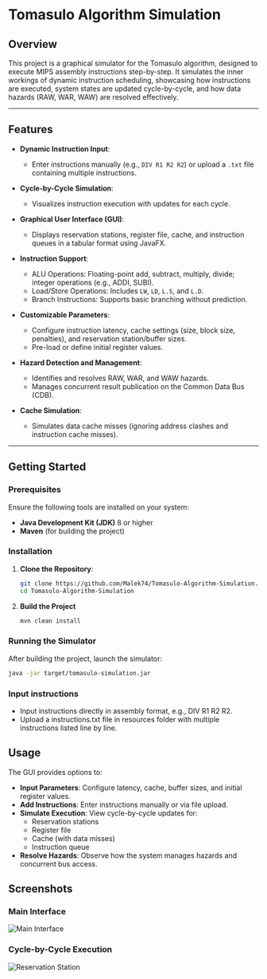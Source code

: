 # Tomasulo Algorithm Simulation

## Overview

This project is a graphical simulator for the Tomasulo algorithm, designed to execute MIPS assembly instructions step-by-step. It simulates the inner workings of dynamic instruction scheduling, showcasing how instructions are executed, system states are updated cycle-by-cycle, and how data hazards (RAW, WAR, WAW) are resolved effectively.

---

## Features

- **Dynamic Instruction Input**:
  - Enter instructions manually (e.g., `DIV R1 R2 R2`) or upload a `.txt` file containing multiple instructions.
  
- **Cycle-by-Cycle Simulation**:
  - Visualizes instruction execution with updates for each cycle.

- **Graphical User Interface (GUI)**:
  - Displays reservation stations, register file, cache, and instruction queues in a tabular format using JavaFX.

- **Instruction Support**:
  - ALU Operations: Floating-point add, subtract, multiply, divide; integer operations (e.g., ADDI, SUBI).
  - Load/Store Operations: Includes `LW`, `LD`, `L.S`, and `L.D`.
  - Branch Instructions: Supports basic branching without prediction.

- **Customizable Parameters**:
  - Configure instruction latency, cache settings (size, block size, penalties), and reservation station/buffer sizes.
  - Pre-load or define initial register values.

- **Hazard Detection and Management**:
  - Identifies and resolves RAW, WAR, and WAW hazards.
  - Manages concurrent result publication on the Common Data Bus (CDB).

- **Cache Simulation**:
  - Simulates data cache misses (ignoring address clashes and instruction cache misses).

---

## Getting Started

### Prerequisites

Ensure the following tools are installed on your system:
- **Java Development Kit (JDK)** 8 or higher
- **Maven** (for building the project)

### Installation

1. **Clone the Repository**:

   ```bash
   git clone https://github.com/Malek74/Tomasulo-Algorithm-Simulation.git
   cd Tomasulo-Algorithm-Simulation
   ```

2. **Build the Project**
   ```bash
   mvn clean install
   ```
### Running the Simulator
After building the project, launch the simulator:
```bash
java -jar target/tomasulo-simulation.jar
```
### Input instructions
- Input instructions directly in assembly format, e.g., DIV R1 R2 R2.
- Upload a instructions.txt file in resources folder with multiple instructions listed line by line.
## Usage

The GUI provides options to:

- **Input Parameters**: Configure latency, cache, buffer sizes, and initial register values.
- **Add Instructions**: Enter instructions manually or via file upload.
- **Simulate Execution**: View cycle-by-cycle updates for:
  - Reservation stations
  - Register file
  - Cache (with data misses)
  - Instruction queue
- **Resolve Hazards**: Observe how the system manages hazards and concurrent bus access.

## Screenshots
### Main Interface
![Main Interface](https://github.com/user-attachments/assets/2fb80f24-e276-4291-acc8-9bd3218e7733)

### Cycle-by-Cycle Execution
![Reservation Station](https://github.com/user-attachments/assets/0c13f406-4603-4675-ac8e-16a2df40f32d)


